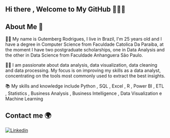 ## Hi there , Welcome to My GitHub 👋🙋🏻

## About Me 🧑
🧑‍🎓 My name is Gutemberg Rodrigues, I live in Brazil, I'm 25 years old and I have a degree in Computer Science from Faculdade Catolica Da Paraiba, at the moment I have two postgraduate scholarships, one in Data Analysis and the other in Data Science from Faculdade Anhanguera São Paulo. 

👨‍💻 I am passionate about data analysis, data visualization, data cleaning and data processing. My focus is on improving my skills as a data analyst, concentrating on the tools most commonly used to extract the best insights.

📚 My skills and knowledge include Python , SQL , Excel , R , Power BI , ETL , Statistics , Business Analysis , Business Intelligence , Data Visualization e Machine Learning
 
## Contact me 🌍
[![Linkedin](https://img.shields.io/badge/LinkedIn-0077B5?style=for-the-badge&logo=linkedin&logoColor=white)](https://www.linkedin.com/in/gutemberganalista/)
